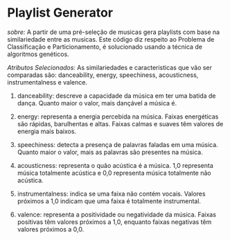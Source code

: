 # Playlist Generator

_sobre:_ A partir de uma pré-seleção de musicas gera playlists com base na similariedade entre as musicas. Este código diz respeito
ao Problema de Classificação e Particionamento, é solucionado usando a técnica de algoritmos genéticos.

_Atributos Selecionados:_ As similariedades e caracteristicas que vão ser comparadas são: danceability, energy, speechiness, acousticness, instrumentalness e valence.

1. danceability: descreve a capacidade da música em ter uma batida de dança. Quanto maior o valor, mais dançável a música é.

2. energy: representa a energia percebida na música. Faixas energéticas são rápidas, barulhentas e altas. Faixas calmas e suaves têm valores de energia mais baixos.

3. speechiness: detecta a presença de palavras faladas em uma música. Quanto maior o valor, mais as palavras são presentes na música.

4. acousticness: representa o quão acústica é a música. 1,0 representa música totalmente acústica e 0,0 representa música totalmente não acústica.

5. instrumentalness: indica se uma faixa não contém vocais. Valores próximos a 1,0 indicam que uma faixa é totalmente instrumental.

6. valence: representa a positividade ou negatividade da música. Faixas positivas têm valores próximos a 1,0, enquanto faixas negativas têm valores próximos a 0,0.
